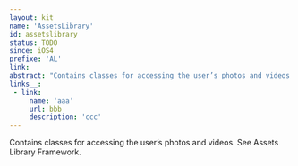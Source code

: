 ```yaml
---
layout: kit
name: 'AssetsLibrary'
id: assetslibrary
status: TODO
since: iOS4
prefixe: 'AL'
link: 
abstract: "Contains classes for accessing the user’s photos and videos. See Assets Library Framework."
links__:
 - link:
     name: 'aaa'
     url: bbb
     description: 'ccc'
---
```


Contains classes for accessing the user’s photos and videos. See Assets Library Framework.
